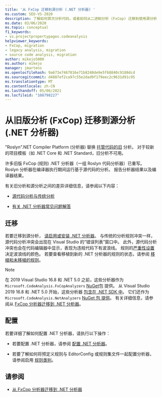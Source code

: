 ```yaml
---
title: '从 FxCop 迁移到源分析 (.NET 分析器) '
ms.custom: SEO-VS-2020
description: 了解如何首次分析代码，或者如何从二进制分析 (FxCop) 迁移到使用源分析 (.NET 分析器分析托管代码的新) 。
ms.date: 03/06/2020
ms.topic: conceptual
f1_keywords:
- vs.projectpropertypages.codeanalysis
helpviewer_keywords:
- FxCop, migration
- legacy analysis, migration
- source code analysis, migration
author: mikejo5000
ms.author: mikejo
manager: jmartens
ms.openlocfilehash: 9a673e7467816e71b8240de9e5f68840c9188dcd
ms.sourcegitcommit: d4887ef2ca97c55e2dad9f179eec2c9631d91c95
ms.translationtype: MT
ms.contentlocale: zh-CN
ms.lasthandoff: 05/06/2021
ms.locfileid: "108798227"
---
```

# <a name="migrate-from-legacy-analysis-fxcop-to-source-analysis-net-analyzers"></a>从旧版分析 (FxCop) 迁移到源分析 (.NET 分析器) 

"Roslyn".NET Compiler Platform (分析器) 替换 [托管代码的旧](../code-quality/code-analysis-for-managed-code-overview.md) 分析。 对于较新的项目模板（如 .NET Core 和 .NET Standard，旧分析不可用。

许多旧版 FxCop (规则) .NET 分析器（一组 Roslyn 代码分析器）已重写。 Roslyn 分析器在编译器执行期间运行基于源代码的分析。 报告分析器结果以及编译器结果。

有关旧分析和源分析之间的差异详细信息，请参阅以下内容：

- [源代码分析与传统分析](../code-quality/net-analyzers-faq.yml#what-s-the-difference-between-legacy-fxcop-and--net-analyzers-)

- [有关 .NET 分析器常见问题解答](../code-quality/net-analyzers-faq.yml)

## <a name="migration"></a>迁移

若要迁移到源分析， [请启用或安装 .NET 分析器](install-net-analyzers.md)。 与传统的分析规则冲突一样，源代码分析冲突会出现在 Visual Studio 的“错误列表”窗口中。 此外，源代码分析冲突也会在代码编辑器中显示，表现为违规代码下有波浪线。 规则的[严重性设置](../code-quality/use-roslyn-analyzers.md#configure-severity-levels)决定波浪线的颜色。 若要查看移植到新的 .NET 分析器的规则的状态，请参阅 [移植和未移植的规则](../code-quality/fxcop-rule-port-status.md)。

> [!NOTE]
> 在 2019 Visual Studio 16.8 和 .NET 5.0 之前，这些分析器作为 `Microsoft.CodeAnalysis.FxCopAnalyzers` [NuGet](https://www.nuget.org/packages/Microsoft.CodeAnalysis.FxCopAnalyzers)包 提供。 从 Visual Studio 2019 16.8 和 .NET 5.0 开始，这些分析器 [包含在 .NET SDK 中](/dotnet/fundamentals/code-analysis/overview)。 它们还作为 `Microsoft.CodeAnalysis.NetAnalyzers` [NuGet 包 提供](https://www.nuget.org/packages/Microsoft.CodeAnalysis.NetAnalyzers)。 有关详细信息，请参阅从 [FxCop 分析器迁移到 .NET 分析器](migrate-from-fxcop-analyzers-to-net-analyzers.md)。

## <a name="configuration"></a>配置

若要详细了解如何配置 .NET 分析器，请执行以下操作：

- 若要配置 .NET 分析器，请参阅 [配置 .NET 分析器](/dotnet/fundamentals/code-analysis/code-quality-rule-options)。

- 若要了解如何将预定义规则与 EditorConfig 或规则集文件一起配置分析器，请参阅启用 [规则类别](/dotnet/fundamentals/code-analysis/code-quality-rule-options)。

## <a name="see-also"></a>请参阅

- [从 FxCop 分析器迁移到 .NET 分析器](migrate-from-fxcop-analyzers-to-net-analyzers.md)
